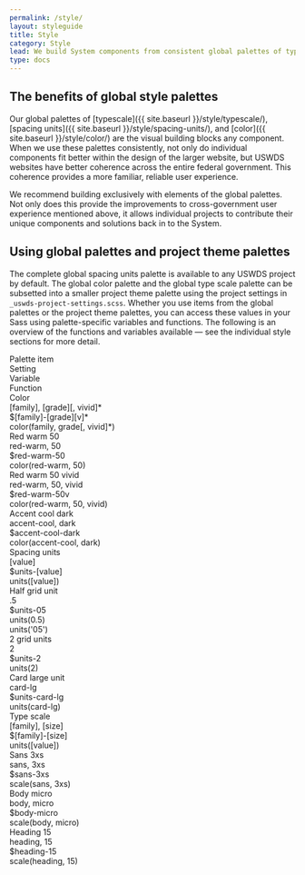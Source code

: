```yaml
---
permalink: /style/
layout: styleguide
title: Style
category: Style
lead: We build System components from consistent global palettes of type scale, spacing units, and color. Your project’s custom theme palette provides a subset of the global palettes tailored to your project’s needs.
type: docs
---
```


## The benefits of global style palettes

Our global palettes of [typescale]({{ site.baseurl }}/style/typescale/), [spacing units]({{ site.baseurl }}/style/spacing-units/), and [color]({{ site.baseurl }}/style/color/) are the visual building blocks any component. When we use these palettes consistently, not only do individual components fit better within the design of the larger website, but USWDS websites have better coherence across the entire federal government. This coherence provides a more familiar, reliable user experience.

We recommend building exclusively with elements of the global palettes. Not only does this provide the improvements to cross-government user experience mentioned above, it allows individual projects to contribute their unique components and solutions back in to the System.

## Using global palettes and project theme palettes

The complete global spacing units palette is available to any USWDS project by default. The global color palette and the global type scale palette can be subsetted into a smaller project theme palette using the project settings in `_uswds-project-settings.scss`. Whether you use items from the global palettes or the project theme palettes, you can access these values in your Sass using palette-specific variables and functions. The following is an overview of the functions and variables available — see the individual style sections for more detail.

<div class="grid-row font-sans-3xs text-bold border-bottom border-base-light padding-bottom-05">
  <div class="grid-col-2">Palette item</div>
  <div class="grid-col-3">Setting</div>
  <div class="grid-col-3">Variable</div>
  <div class="grid-col-4">Function</div>
</div>
<div class="grid-row font-sans-3xs padding-y-05 border-bottom border-base-light text-bold margin-top-2">
  <div class="grid-col-2 font-sans-3xs">Color</div>
  <div class="grid-col-3">[family], [grade][, vivid]*</div>
  <div class="grid-col-3">$[family]-[grade][v]*</div>
  <div class="grid-col-4">color(family, grade[, vivid]*)</div>
</div>
<div class="grid-row font-mono-2xs padding-y-05 border-bottom border-base-light">
  <div class="grid-col-2 font-sans-2xs">Red warm 50</div>
  <div class="grid-col-3">red-warm, 50</div>
  <div class="grid-col-3">$red-warm-50</div>
  <div class="grid-col-4">color(red-warm, 50)</div>
</div>
<div class="grid-row font-mono-2xs padding-y-05 border-bottom border-base-light">
  <div class="grid-col-2 font-sans-2xs">Red warm 50 vivid</div>
  <div class="grid-col-3">red-warm, 50, vivid</div>
  <div class="grid-col-3">$red-warm-50v</div>
  <div class="grid-col-4">color(red-warm, 50, vivid)</div>
</div>
<div class="grid-row font-mono-2xs padding-y-05 border-bottom border-base-light">
  <div class="grid-col-2 font-sans-2xs">Accent cool dark</div>
  <div class="grid-col-3">accent-cool, dark</div>
  <div class="grid-col-3">$accent-cool-dark</div>
  <div class="grid-col-4">color(accent-cool, dark)</div>
</div>

<div class="grid-row font-sans-3xs padding-y-05 border-bottom border-base-light text-bold margin-top-2">
  <div class="grid-col-2 font-sans-3xs">Spacing units</div>
  <div class="grid-col-3">[value]</div>
  <div class="grid-col-3">$units-[value]</div>
  <div class="grid-col-4">units([value])</div>
</div>
<div class="grid-row font-mono-2xs padding-y-05 border-bottom border-base-light">
  <div class="grid-col-2 font-sans-2xs">Half grid unit</div>
  <div class="grid-col-3">.5</div>
  <div class="grid-col-3">$units-05</div>
  <div class="grid-col-4">units(0.5)<br/><span class="display-inline-block padding-top-05">units('05')</span></div>
</div>
<div class="grid-row font-mono-2xs padding-y-05 border-bottom border-base-light">
  <div class="grid-col-2 font-sans-2xs">2 grid units</div>
  <div class="grid-col-3">2</div>
  <div class="grid-col-3">$units-2</div>
  <div class="grid-col-4">units(2)</div>
</div>
<div class="grid-row font-mono-2xs padding-y-05 border-bottom border-base-light">
  <div class="grid-col-2 font-sans-2xs">Card large unit</div>
  <div class="grid-col-3">card-lg</div>
  <div class="grid-col-3">$units-card-lg</div>
  <div class="grid-col-4">units(card-lg)</div>
</div>

<div class="grid-row font-sans-3xs padding-y-05 border-bottom border-base-light text-bold margin-top-2">
  <div class="grid-col-2 font-sans-3xs">Type scale</div>
  <div class="grid-col-3">[family], [size]</div>
  <div class="grid-col-3">$[family]-[size]</div>
  <div class="grid-col-4">units([value])</div>
</div>
<div class="grid-row font-mono-2xs padding-y-05 border-bottom border-base-light">
  <div class="grid-col-2 font-sans-2xs">Sans 3xs</div>
  <div class="grid-col-3">sans, 3xs</div>
  <div class="grid-col-3">$sans-3xs</div>
  <div class="grid-col-4">scale(sans, 3xs)</div>
</div>
<div class="grid-row font-mono-2xs padding-y-05 border-bottom border-base-light">
  <div class="grid-col-2 font-sans-2xs">Body micro</div>
  <div class="grid-col-3">body, micro</div>
  <div class="grid-col-3">$body-micro</div>
  <div class="grid-col-4">scale(body, micro)</div>
</div>
<div class="grid-row font-mono-2xs padding-y-05 border-bottom border-base-light">
  <div class="grid-col-2 font-sans-2xs">Heading 15</div>
  <div class="grid-col-3">heading, 15</div>
  <div class="grid-col-3">$heading-15</div>
  <div class="grid-col-4">scale(heading, 15)</div>
</div>
